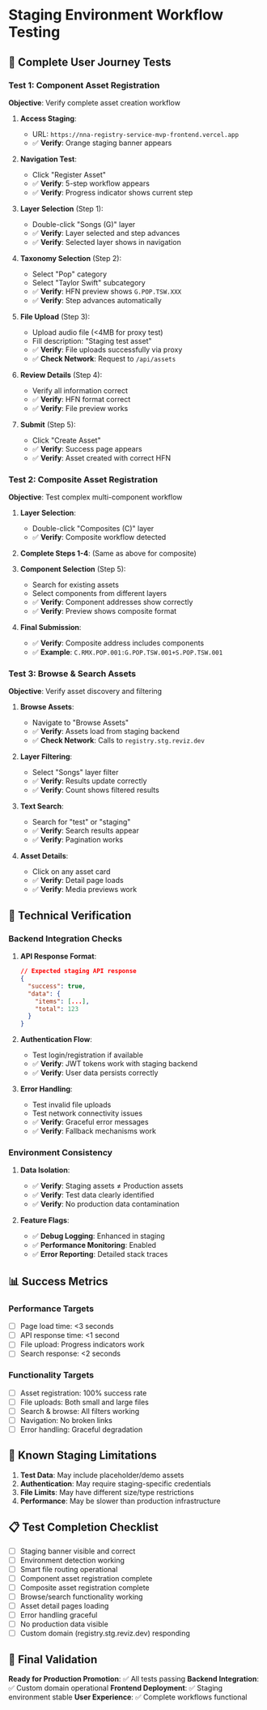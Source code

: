# Staging Environment Workflow Testing

## 🎯 **Complete User Journey Tests**

### **Test 1: Component Asset Registration**
**Objective**: Verify complete asset creation workflow

1. **Access Staging**:
   - URL: `https://nna-registry-service-mvp-frontend.vercel.app`
   - ✅ **Verify**: Orange staging banner appears

2. **Navigation Test**:
   - Click "Register Asset" 
   - ✅ **Verify**: 5-step workflow appears
   - ✅ **Verify**: Progress indicator shows current step

3. **Layer Selection** (Step 1):
   - Double-click "Songs (G)" layer
   - ✅ **Verify**: Layer selected and step advances
   - ✅ **Verify**: Selected layer shows in navigation

4. **Taxonomy Selection** (Step 2):
   - Select "Pop" category
   - Select "Taylor Swift" subcategory  
   - ✅ **Verify**: HFN preview shows `G.POP.TSW.XXX`
   - ✅ **Verify**: Step advances automatically

5. **File Upload** (Step 3):
   - Upload audio file (<4MB for proxy test)
   - Fill description: "Staging test asset"
   - ✅ **Verify**: File uploads successfully via proxy
   - ✅ **Check Network**: Request to `/api/assets`

6. **Review Details** (Step 4):
   - Verify all information correct
   - ✅ **Verify**: HFN format correct
   - ✅ **Verify**: File preview works

7. **Submit** (Step 5):
   - Click "Create Asset"
   - ✅ **Verify**: Success page appears
   - ✅ **Verify**: Asset created with correct HFN

### **Test 2: Composite Asset Registration**
**Objective**: Test complex multi-component workflow

1. **Layer Selection**:
   - Double-click "Composites (C)" layer
   - ✅ **Verify**: Composite workflow detected

2. **Complete Steps 1-4**: (Same as above for composite)

3. **Component Selection** (Step 5):
   - Search for existing assets
   - Select components from different layers
   - ✅ **Verify**: Component addresses show correctly
   - ✅ **Verify**: Preview shows composite format

4. **Final Submission**:
   - ✅ **Verify**: Composite address includes components
   - ✅ **Example**: `C.RMX.POP.001:G.POP.TSW.001+S.POP.TSW.001`

### **Test 3: Browse & Search Assets**
**Objective**: Verify asset discovery and filtering

1. **Browse Assets**:
   - Navigate to "Browse Assets"
   - ✅ **Verify**: Assets load from staging backend
   - ✅ **Check Network**: Calls to `registry.stg.reviz.dev`

2. **Layer Filtering**:
   - Select "Songs" layer filter
   - ✅ **Verify**: Results update correctly
   - ✅ **Verify**: Count shows filtered results

3. **Text Search**:
   - Search for "test" or "staging"  
   - ✅ **Verify**: Search results appear
   - ✅ **Verify**: Pagination works

4. **Asset Details**:
   - Click on any asset card
   - ✅ **Verify**: Detail page loads
   - ✅ **Verify**: Media previews work

## 🔧 **Technical Verification**

### **Backend Integration Checks**

1. **API Response Format**:
   ```json
   // Expected staging API response
   {
     "success": true,
     "data": {
       "items": [...],
       "total": 123
     }
   }
   ```

2. **Authentication Flow**:
   - Test login/registration if available
   - ✅ **Verify**: JWT tokens work with staging backend
   - ✅ **Verify**: User data persists correctly

3. **Error Handling**:
   - Test invalid file uploads
   - Test network connectivity issues
   - ✅ **Verify**: Graceful error messages
   - ✅ **Verify**: Fallback mechanisms work

### **Environment Consistency**

1. **Data Isolation**:
   - ✅ **Verify**: Staging assets ≠ Production assets
   - ✅ **Verify**: Test data clearly identified
   - ✅ **Verify**: No production data contamination

2. **Feature Flags**:
   - ✅ **Debug Logging**: Enhanced in staging
   - ✅ **Performance Monitoring**: Enabled
   - ✅ **Error Reporting**: Detailed stack traces

## 📊 **Success Metrics**

### **Performance Targets**
- [ ] Page load time: <3 seconds
- [ ] API response time: <1 second  
- [ ] File upload: Progress indicators work
- [ ] Search response: <2 seconds

### **Functionality Targets**
- [ ] Asset registration: 100% success rate
- [ ] File uploads: Both small and large files
- [ ] Search & browse: All filters working
- [ ] Navigation: No broken links
- [ ] Error handling: Graceful degradation

## 🚨 **Known Staging Limitations**

1. **Test Data**: May include placeholder/demo assets
2. **Authentication**: May require staging-specific credentials
3. **File Limits**: May have different size/type restrictions
4. **Performance**: May be slower than production infrastructure

## 📋 **Test Completion Checklist**

- [ ] Staging banner visible and correct
- [ ] Environment detection working  
- [ ] Smart file routing operational
- [ ] Component asset registration complete
- [ ] Composite asset registration complete
- [ ] Browse/search functionality working
- [ ] Asset detail pages loading
- [ ] Error handling graceful
- [ ] No production data visible
- [ ] Custom domain (registry.stg.reviz.dev) responding

## 🎯 **Final Validation**

**Ready for Production Promotion**: ✅ All tests passing
**Backend Integration**: ✅ Custom domain operational
**Frontend Deployment**: ✅ Staging environment stable
**User Experience**: ✅ Complete workflows functional